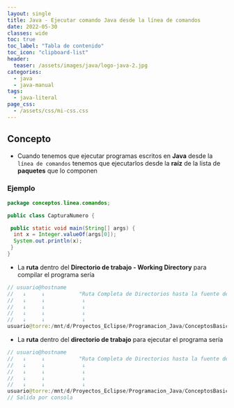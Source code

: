 ```yaml
---
layout: single
title: Java - Ejecutar comando Java desde la línea de comandos
date: 2022-05-30
classes: wide
toc: true
toc_label: "Tabla de contenido"
toc_icon: "clipboard-list"
header:
  teaser: /assets/images/java/logo-java-2.jpg
categories:
  - java
  - java-manual
tags:
  - java-literal
page_css: 
  - /assets/css/mi-css.css
---
```


## Concepto

* Cuando tenemos que ejecutar programas escritos en **Java** desde la ``línea de comandos`` tenemos que ejecutarlos desde la **raíz** de la lista de **paquetes** que lo componen

### Ejemplo
  
```java
package conceptos.linea.comandos;

public class CapturaNumero {

 public static void main(String[] args) {
  int x = Integer.valueOf(args[0]);
  System.out.println(x);
 }
}
```

* La **ruta** dentro del **Directorio de trabajo - Working Directory** para compilar el programa sería

```java
// usuario@hostname 
//   ↓     ↓           "Ruta Completa de Directorios hasta la fuente del programa" 
//   ↓     ↓            ↓                                                      Comando 
//   ↓     ↓            ↓                                                      ↓    Package/Paquetes del Proyecto
//   ↓     ↓            ↓                                                      ↓      ↓                               1-Argumentos
//   ↓     ↓            ↓                                                      ↓      ↓                               ↓
usuario@torre:/mnt/d/Proyectos_Eclipse/Programacion_Java/ConceptosBasicos/src$ javac conceptos/comandos/CapturaNumero 3
```

* La **ruta** dentro del **directorio de trabajo** para ejecutar el programa sería

```java
// usuario@hostname 
//   ↓     ↓           "Ruta Completa de Directorios hasta la fuente del programa" 
//   ↓     ↓            ↓                                                      Comando 
//   ↓     ↓            ↓                                                      ↓    Package/Paquetes del Proyecto
//   ↓     ↓            ↓                                                      ↓     ↓                               1-Argumentos
//   ↓     ↓            ↓                                                      ↓     ↓                               ↓
usuario@torre:/mnt/d/Proyectos_Eclipse/Programacion_Java/ConceptosBasicos/src$ java conceptos/comandos/CapturaNumero 3
// Salida por consola
```
